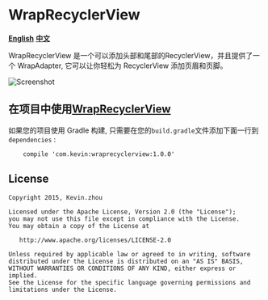 
# WrapRecyclerView

**[English](https://github.com/xuehuayous/WrapRecyclerView)** **[中文](https://github.com/xuehuayous/WrapRecyclerView/blob/master/README-zh.md)**

WrapRecyclerView 是一个可以添加头部和尾部的RecyclerView，并且提供了一个 WrapAdapter, 它可以让你轻松为 RecyclerView 添加页眉和页脚。

![Screenshot](https://raw.githubusercontent.com/xuehuayous/WrapRecyclerView/master/sample/sample.gif)

## 在项目中使用[WrapRecyclerView](https://github.com/xuehuayous/WrapRecyclerView) 

如果您的项目使用 Gradle 构建, 只需要在您的`build.gradle`文件添加下面一行到 `dependencies` :

```
	compile 'com.kevin:wraprecyclerview:1.0.0'
```


## License

    Copyright 2015, Kevin.zhou

    Licensed under the Apache License, Version 2.0 (the "License");
    you may not use this file except in compliance with the License.
    You may obtain a copy of the License at

       http://www.apache.org/licenses/LICENSE-2.0

    Unless required by applicable law or agreed to in writing, software
    distributed under the License is distributed on an "AS IS" BASIS,
    WITHOUT WARRANTIES OR CONDITIONS OF ANY KIND, either express or implied.
    See the License for the specific language governing permissions and
    limitations under the License.
